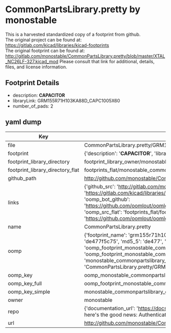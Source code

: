 # CommonPartsLibrary.pretty by monostable  
This is a harvested standardized copy of a footprint from github.  
The original project can be found at:  
https://gitlab.com/kicad/libraries/kicad-footprints  
The original footprint can be found at:
http://gitlab.com/monostable/CommonPartsLibrary.pretty/blob/master/XTAL_NC26LF-327.kicad_mod
Please consult that link for additional, details, files, and license information.  
## Footprint Details
* description: <b>CAPACITOR</b>  
* libraryLink: GRM155R71H103KA88D_CAPC1005X60  
* number_of_pads: 2  
## yaml dump  
| Key | Value |  
| --- | --- |  
| file | CommonPartsLibrary.pretty/GRM155R71H103KA88D_CAPC1005X60.kicad_mod |  
| footprint | {'description': '<b>CAPACITOR</b>', 'libraryLink': 'GRM155R71H103KA88D_CAPC1005X60', 'number_of_pads': 2} |  
| footprint_library_directory | footprint_library_owner/monostable_CommonPartsLibrary.pretty |  
| footprint_library_directory_flat | footprints_flat/monostable_commonpartslibrary_grm155r71h103ka88d_capc1005x60/working |  
| github_path | http://github.com/monostable/CommonPartsLibrary.pretty/blob/master/GRM155R71H103KA88D_CAPC1005X60.kicad_mod |  
| links | {'github_src': 'http://gitlab.com/monostable/CommonPartsLibrary.pretty/blob/master/XTAL_NC26LF-327.kicad_mod', 'github_src_repo': 'https://gitlab.com/kicad/libraries/kicad-footprints', 'oomp_bot': 'footprints/monostable_commonpartslibrary_grm155r71h103ka88d_capc1005x60/working', 'oomp_bot_github': 'https://github.com/oomlout/oomlout_oomp_footprint_bot/tree/main/footprints/monostable_commonpartslibrary_grm155r71h103ka88d_capc1005x60/working', 'oomp_src_flat': 'footprints_flat/footprints_flat/monostable_commonpartslibrary_grm155r71h103ka88d_capc1005x60/working', 'oomp_src_flat_github': 'https://github.com/oomlout/oomlout_oomp_footprint_src/tree/main/footprints_flat/monostable_commonpartslibrary_grm155r71h103ka88d_capc1005x60/working'} |  
| name | CommonPartsLibrary.pretty |  
| oomp | {'footprint_name': 'grm155r71h103ka88d_capc1005x60', 'library_name': 'commonpartslibrary', 'md5': 'de477f5c75555dec588883faed257e8a', 'md5_10': 'de477f5c75', 'md5_5': 'de477', 'md5_6': 'de477f', 'oomp_key': 'oomp_monostable_commonpartslibrary_grm155r71h103ka88d_capc1005x60', 'oomp_key_extra': 'oomp_footprint_monostable_commonpartslibrary_grm155r71h103ka88d_capc1005x60', 'oomp_key_full': 'oomp_footprint_monostable_commonpartslibrary_grm155r71h103ka88d_capc1005x60_de477f', 'oomp_key_simple': 'monostable_commonpartslibrary_grm155r71h103ka88d_capc1005x60', 'original_filename': 'CommonPartsLibrary.pretty/GRM155R71H103KA88D_CAPC1005X60.kicad_mod', 'owner_name': 'monostable'} |  
| oomp_key | oomp_monostable_commonpartslibrary_grm155r71h103ka88d_capc1005x60 |  
| oomp_key_full | oomp_footprint_monostable_commonpartslibrary_grm155r71h103ka88d_capc1005x60 |  
| oomp_key_simple | monostable_commonpartslibrary_grm155r71h103ka88d_capc1005x60 |  
| owner | monostable |  
| repo | {'documentation_url': 'https://docs.github.com/rest/overview/resources-in-the-rest-api#rate-limiting', 'message': "API rate limit exceeded for 84.66.173.59. (But here's the good news: Authenticated requests get a higher rate limit. Check out the documentation for more details.)"} |  
| url | http://github.com/monostable/CommonPartsLibrary.pretty |  


